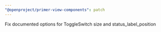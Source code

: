 ```yaml
---
"@openproject/primer-view-components": patch
---
```


Fix documented options for ToggleSwitch size and status_label_position
